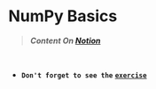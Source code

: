 # NumPy Basics

> ***Content On [Notion](https://darkened-fireman-c50.notion.site/NumPy-Basics-2d9334d3099747c395f455c6f3c836d6)***<br>

<br>

- **`Don't forget to see the`** [**`exercise`**](https://github.com/aIqasem/numpy/tree/main/exercise)